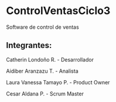 # ControlVentasCiclo3
Software de control de ventas

## Integrantes:
Catherin Londoño R. - Desarrollador

Aidiber Aranzazu T. - Analista

Laura Vanessa Tamayo P. - Product Owner

Cesar Aldana P. - Scrum Master
